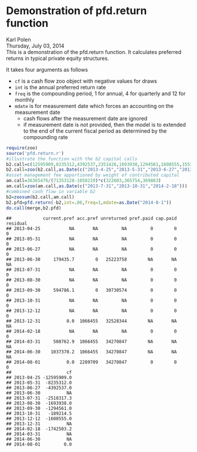 # Demonstration of pfd.return function
Karl Polen  
Thursday, July 03, 2014  
This is a demonstration of the pfd.return function.  It calculates preferred returns in typical private equity structures.  

It takes four arguments as follows  

  * `cf` is a cash flow zoo object with negative values for draws
  * `int` is the annual preferred return rate
  * `freq` is the compounding period, 1 for annual, 4 for quarterly and 12 for monthly
  * `mdate` is for measurement date which forces an accounting on the measurement date
    + cash flows after the measurement date are ignored
    + if measurement date is not provided, then the model is to extended to the end of the current fiscal period as determined by the compounding rate

  

```r
require(zoo)
source('pfd.return.r')
#illustrate the function with the b2 capital calls
b2.call=c(12595909,8235312,4392537,2351426,1693938,1294561,1608555,1551163)
b2.call=zoo(b2.call,as.Date(c("2013-4-25","2013-5-31","2013-6-27","2013-7-31","2013-8-30","2013-9-30","2013-12-12","2014-2-18")))
#asset management fee apportioned by weight of contributed capital
am.call=36365476/(71353128-1058219)*c(322603,365754,369863)
am.call=zoo(am.call,as.Date(c("2013-7-31","2013-10-31","2014-2-18")))
#combined cash flow in variable b2
b2=zoosum(b2.call,am.call)
b2.pfd=pfd.return(-b2,int=.06,freq=1,mdate=as.Date("2014-8-1"))
do.call(merge,b2.pfd)
```

```
##            current.pref acc.pref unreturned pref.paid cap.paid residual
## 2013-04-25           NA       NA         NA         0        0        0
## 2013-05-31           NA       NA         NA         0        0        0
## 2013-06-27           NA       NA         NA         0        0        0
## 2013-06-30     179435.7        0   25223758        NA       NA       NA
## 2013-07-31           NA       NA         NA         0        0        0
## 2013-08-30           NA       NA         NA         0        0        0
## 2013-09-30     594786.1        0   30730574         0        0        0
## 2013-10-31           NA       NA         NA         0        0        0
## 2013-12-12           NA       NA         NA         0        0        0
## 2013-12-31          0.0  1066455   32528344        NA       NA       NA
## 2014-02-18           NA       NA         NA         0        0        0
## 2014-03-31     508762.9  1066455   34270847        NA       NA       NA
## 2014-06-30    1037370.2  1066455   34270847        NA       NA       NA
## 2014-08-01          0.0  2289709   34270847         0        0        0
##                     cf
## 2013-04-25 -12595909.0
## 2013-05-31  -8235312.0
## 2013-06-27  -4392537.0
## 2013-06-30          NA
## 2013-07-31  -2518317.3
## 2013-08-30  -1693938.0
## 2013-09-30  -1294561.0
## 2013-10-31   -189214.5
## 2013-12-12  -1608555.0
## 2013-12-31          NA
## 2014-02-18  -1742503.2
## 2014-03-31          NA
## 2014-06-30          NA
## 2014-08-01         0.0
```
